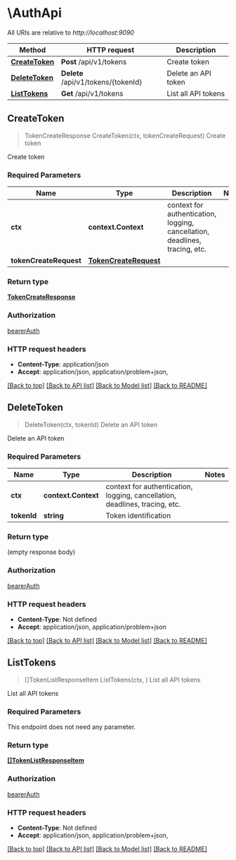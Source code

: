 # \AuthApi

All URIs are relative to *http://localhost:9090*

Method | HTTP request | Description
------------- | ------------- | -------------
[**CreateToken**](AuthApi.md#CreateToken) | **Post** /api/v1/tokens | Create token
[**DeleteToken**](AuthApi.md#DeleteToken) | **Delete** /api/v1/tokens/{tokenId} | Delete an API token
[**ListTokens**](AuthApi.md#ListTokens) | **Get** /api/v1/tokens | List all API tokens



## CreateToken

> TokenCreateResponse CreateToken(ctx, tokenCreateRequest)
Create token

Create token

### Required Parameters


Name | Type | Description  | Notes
------------- | ------------- | ------------- | -------------
**ctx** | **context.Context** | context for authentication, logging, cancellation, deadlines, tracing, etc.
**tokenCreateRequest** | [**TokenCreateRequest**](TokenCreateRequest.md)|  | 

### Return type

[**TokenCreateResponse**](TokenCreateResponse.md)

### Authorization

[bearerAuth](../README.md#bearerAuth)

### HTTP request headers

- **Content-Type**: application/json
- **Accept**: application/json, application/problem+json, 

[[Back to top]](#) [[Back to API list]](../README.md#documentation-for-api-endpoints)
[[Back to Model list]](../README.md#documentation-for-models)
[[Back to README]](../README.md)


## DeleteToken

> DeleteToken(ctx, tokenId)
Delete an API token

Delete an API token

### Required Parameters


Name | Type | Description  | Notes
------------- | ------------- | ------------- | -------------
**ctx** | **context.Context** | context for authentication, logging, cancellation, deadlines, tracing, etc.
**tokenId** | **string**| Token identification | 

### Return type

 (empty response body)

### Authorization

[bearerAuth](../README.md#bearerAuth)

### HTTP request headers

- **Content-Type**: Not defined
- **Accept**: application/json, application/problem+json

[[Back to top]](#) [[Back to API list]](../README.md#documentation-for-api-endpoints)
[[Back to Model list]](../README.md#documentation-for-models)
[[Back to README]](../README.md)


## ListTokens

> []TokenListResponseItem ListTokens(ctx, )
List all API tokens

List all API tokens

### Required Parameters

This endpoint does not need any parameter.

### Return type

[**[]TokenListResponseItem**](TokenListResponseItem.md)

### Authorization

[bearerAuth](../README.md#bearerAuth)

### HTTP request headers

- **Content-Type**: Not defined
- **Accept**: application/json, application/problem+json, 

[[Back to top]](#) [[Back to API list]](../README.md#documentation-for-api-endpoints)
[[Back to Model list]](../README.md#documentation-for-models)
[[Back to README]](../README.md)

